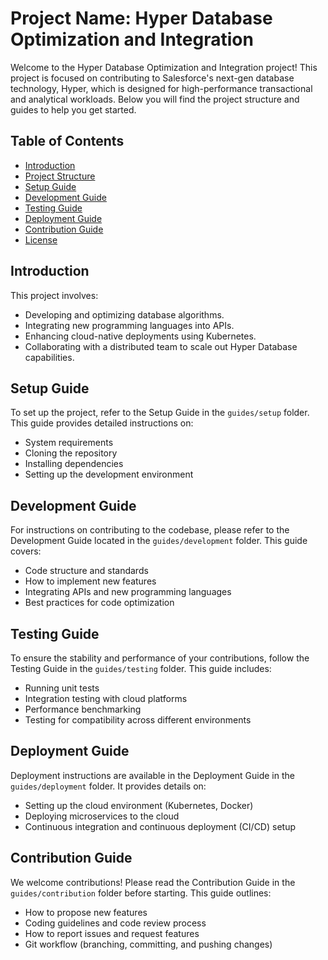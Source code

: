 Project Name: Hyper Database Optimization and Integration
=========================================================

Welcome to the Hyper Database Optimization and Integration project! This project is focused on contributing to Salesforce's next-gen database technology, Hyper, which is designed for high-performance transactional and analytical workloads. Below you will find the project structure and guides to help you get started.

Table of Contents
-----------------

-   [Introduction](#introduction)
-   [Project Structure](#project-structure)
-   [Setup Guide](#setup-guide)
-   [Development Guide](#development-guide)
-   [Testing Guide](#testing-guide)
-   [Deployment Guide](#deployment-guide)
-   [Contribution Guide](#contribution-guide)
-   [License](#license)

Introduction
------------

This project involves:

-   Developing and optimizing database algorithms.
-   Integrating new programming languages into APIs.
-   Enhancing cloud-native deployments using Kubernetes.
-   Collaborating with a distributed team to scale out Hyper Database capabilities.



Setup Guide
-----------

To set up the project, refer to the Setup Guide in the `guides/setup` folder. This guide provides detailed instructions on:

-   System requirements
-   Cloning the repository
-   Installing dependencies
-   Setting up the development environment

Development Guide
-----------------

For instructions on contributing to the codebase, please refer to the Development Guide located in the `guides/development` folder. This guide covers:

-   Code structure and standards
-   How to implement new features
-   Integrating APIs and new programming languages
-   Best practices for code optimization

Testing Guide
-------------

To ensure the stability and performance of your contributions, follow the Testing Guide in the `guides/testing` folder. This guide includes:

-   Running unit tests
-   Integration testing with cloud platforms
-   Performance benchmarking
-   Testing for compatibility across different environments

Deployment Guide
----------------

Deployment instructions are available in the Deployment Guide in the `guides/deployment` folder. It provides details on:

-   Setting up the cloud environment (Kubernetes, Docker)
-   Deploying microservices to the cloud
-   Continuous integration and continuous deployment (CI/CD) setup

Contribution Guide
------------------

We welcome contributions! Please read the Contribution Guide in the `guides/contribution` folder before starting. This guide outlines:

-   How to propose new features
-   Coding guidelines and code review process
-   How to report issues and request features
-   Git workflow (branching, committing, and pushing changes)
